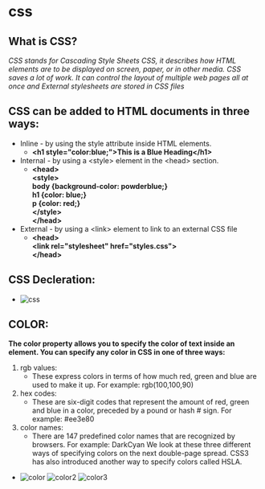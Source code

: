 # css


## What is CSS?
*CSS stands for Cascading Style Sheets
CSS, it describes how HTML elements are to be displayed on screen, paper, or in other media.
CSS saves a lot of work. It can control the layout of multiple web pages all at once and
External stylesheets are stored in CSS files*

## CSS can be added to HTML documents in three ways:

* Inline - by using the style attribute inside HTML elements.
   * **\<h1 style="color:blue;">This is a Blue Heading\</h1>**
* Internal - by using a \<style> element in the \<head> section.
    * **\<head> <br>
\<style> <br>
body {background-color: powderblue;} <br>
h1   {color: blue;} <br>
p    {color: red;} <br>
\</style> <br>
\</head><br>**
* External - by using a \<link> element to link to an external CSS file
    * **\<head> <br>
  \<link rel="stylesheet" href="styles.css"> <br>
\</head><br>** 


## CSS Decleration:
    
 * ![css](https://lucidar.me/en/web-dev-class/files/en-internal-css-syntax.png)

 ## COLOR:

 **The color property allows you
to specify the color of text inside
an element. You can specify any
color in CSS in one of three ways:**

1. rgb values:
    * These express colors in terms
of how much red, green and
blue are used to make it up. For
example: rgb(100,100,90)
2. hex codes:
    * These are six-digit codes that
represent the amount of red,
green and blue in a color,
preceded by a pound or hash #
sign. For example: #ee3e80
3. color names:
    * There are 147 predefined color
names that are recognized
by browsers. For example:
DarkCyan
We look at these three different
ways of specifying colors on the
next double-page spread.
CSS3 has also introduced
another way to specify colors
called HSLA.

* ![color](https://i.pinimg.com/236x/5a/ec/c4/5aecc401a6e826124eb83ad255630a97--combination-colors-color-combinations.jpg) ![color2](https://i.pinimg.com/236x/a7/05/11/a70511f28ded5a9a9686b6746e8ccf43--rgb-color-codes-web-colors.jpg) ![color3](https://i.pinimg.com/236x/3c/20/9a/3c209afaf2dec8fffe51094b3dfb6be3--rgb-color-palette-color-palettes.jpg)

